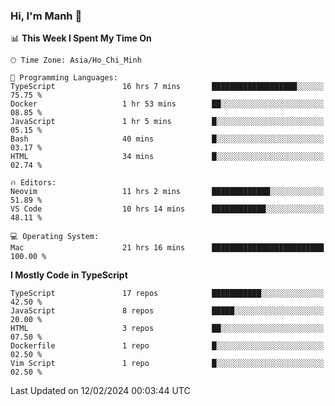 ### Hi, I'm Manh 👋

<!--START_SECTION:waka-->
📊 **This Week I Spent My Time On** 

```text
🕑︎ Time Zone: Asia/Ho_Chi_Minh

💬 Programming Languages: 
TypeScript               16 hrs 7 mins       ███████████████████░░░░░░   75.75 % 
Docker                   1 hr 53 mins        ██░░░░░░░░░░░░░░░░░░░░░░░   08.85 % 
JavaScript               1 hr 5 mins         █░░░░░░░░░░░░░░░░░░░░░░░░   05.15 % 
Bash                     40 mins             █░░░░░░░░░░░░░░░░░░░░░░░░   03.17 % 
HTML                     34 mins             █░░░░░░░░░░░░░░░░░░░░░░░░   02.74 % 

🔥 Editors: 
Neovim                   11 hrs 2 mins       █████████████░░░░░░░░░░░░   51.89 % 
VS Code                  10 hrs 14 mins      ████████████░░░░░░░░░░░░░   48.11 % 

💻 Operating System: 
Mac                      21 hrs 16 mins      █████████████████████████   100.00 % 
```

**I Mostly Code in TypeScript** 

```text
TypeScript               17 repos            ███████████░░░░░░░░░░░░░░   42.50 % 
JavaScript               8 repos             █████░░░░░░░░░░░░░░░░░░░░   20.00 % 
HTML                     3 repos             ██░░░░░░░░░░░░░░░░░░░░░░░   07.50 % 
Dockerfile               1 repo              █░░░░░░░░░░░░░░░░░░░░░░░░   02.50 % 
Vim Script               1 repo              █░░░░░░░░░░░░░░░░░░░░░░░░   02.50 % 
```




 Last Updated on 12/02/2024 00:03:44 UTC
<!--END_SECTION:waka-->
